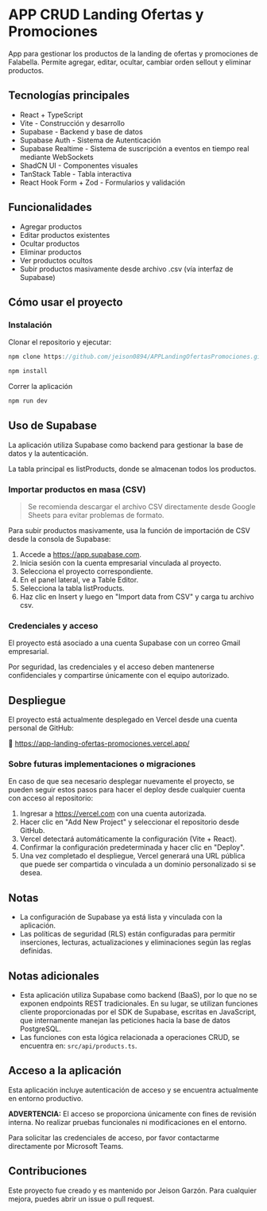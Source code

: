 # APP CRUD Landing Ofertas y Promociones

App para gestionar los productos de la landing de ofertas y promociones de Falabella. Permite agregar, editar, ocultar, cambiar orden sellout y eliminar productos.

## Tecnologías principales

-  React + TypeScript
-  Vite - Construcción y desarrollo
-  Supabase - Backend y base de datos
-  Supabase Auth - Sistema de Autenticación
-  Supabase Realtime - Sistema de suscripción a eventos en tiempo real mediante WebSockets
-  ShadCN UI - Componentes visuales
-  TanStack Table - Tabla interactiva
-  React Hook Form + Zod - Formularios y validación

## Funcionalidades

-  Agregar productos
-  Editar productos existentes
-  Ocultar productos
-  Eliminar productos
-  Ver productos ocultos
-  Subir productos masivamente desde archivo .csv (vía interfaz de Supabase)

## Cómo usar el proyecto

### Instalación

Clonar el repositorio y ejecutar:

```js
npm clone https://github.com/jeison0894/APPLandingOfertasPromociones.git
```

```js
npm install
```

Correr la aplicación

```js
npm run dev
```

## Uso de Supabase

La aplicación utiliza Supabase como backend para gestionar la base de datos y la autenticación.

La tabla principal es listProducts, donde se almacenan todos los productos.

### Importar productos en masa (CSV)

> Se recomienda descargar el archivo CSV directamente desde Google Sheets para evitar problemas de formato.

Para subir productos masivamente, usa la función de importación de CSV desde la consola de Supabase:

1. Accede a https://app.supabase.com.
2. Inicia sesión con la cuenta empresarial vinculada al proyecto.
3. Selecciona el proyecto correspondiente.
4. En el panel lateral, ve a Table Editor.
5. Selecciona la tabla listProducts.
6. Haz clic en Insert y luego en "Import data from CSV" y carga tu archivo csv.

### Credenciales y acceso

El proyecto está asociado a una cuenta Supabase con un correo Gmail empresarial.

Por seguridad, las credenciales y el acceso deben mantenerse confidenciales y compartirse únicamente con el equipo autorizado.

## Despliegue

El proyecto está actualmente desplegado en Vercel desde una cuenta personal de GitHub:

🔗 https://app-landing-ofertas-promociones.vercel.app/

### Sobre futuras implementaciones o migraciones

En caso de que sea necesario desplegar nuevamente el proyecto, se pueden seguir estos pasos para hacer el deploy desde cualquier cuenta con acceso al repositorio:

1. Ingresar a https://vercel.com con una cuenta autorizada.
2. Hacer clic en "Add New Project" y seleccionar el repositorio desde GitHub.
3. Vercel detectará automáticamente la configuración (Vite + React).
4. Confirmar la configuración predeterminada y hacer clic en "Deploy".
5. Una vez completado el despliegue, Vercel generará una URL pública que puede ser compartida o vinculada a un dominio personalizado si se desea.

## Notas

-  La configuración de Supabase ya está lista y vinculada con la aplicación.
-  Las políticas de seguridad (RLS) están configuradas para permitir inserciones, lecturas, actualizaciones y eliminaciones según las reglas definidas.

## Notas adicionales

- Esta aplicación utiliza Supabase como backend (BaaS), por lo que no se exponen endpoints REST tradicionales. En su lugar, se utilizan funciones cliente proporcionadas por el SDK de Supabase, escritas en JavaScript, que internamente manejan las peticiones hacia la base de datos PostgreSQL.
- Las funciones con esta lógica relacionada a operaciones CRUD, se encuentra en: `src/api/products.ts`.

## Acceso a la aplicación

Esta aplicación incluye autenticación de acceso y se encuentra actualmente en entorno productivo.

**ADVERTENCIA:** El acceso se proporciona únicamente con fines de revisión interna. No realizar pruebas funcionales ni modificaciones en el entorno.

Para solicitar las credenciales de acceso, por favor contactarme directamente por Microsoft Teams.

## Contribuciones

Este proyecto fue creado y es mantenido por Jeison Garzón.
Para cualquier mejora, puedes abrir un issue o pull request.
